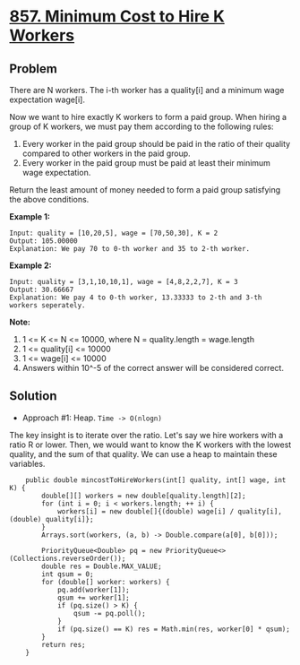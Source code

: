 # <a href='https://leetcode.com/problems/minimum-cost-to-hire-k-workers/'>857. Minimum Cost to Hire K Workers</a>

## Problem
There are N workers.  The i-th worker has a quality[i] and a minimum wage expectation wage[i].

Now we want to hire exactly K workers to form a paid group.  When hiring a group of K workers, we must pay them according to the following rules:

1. Every worker in the paid group should be paid in the ratio of their quality compared to other workers in the paid group.
2. Every worker in the paid group must be paid at least their minimum wage expectation.

Return the least amount of money needed to form a paid group satisfying the above conditions.

<strong>Example 1:</strong>
```
Input: quality = [10,20,5], wage = [70,50,30], K = 2
Output: 105.00000
Explanation: We pay 70 to 0-th worker and 35 to 2-th worker.
```
<strong>Example 2:</strong>
```
Input: quality = [3,1,10,10,1], wage = [4,8,2,2,7], K = 3
Output: 30.66667
Explanation: We pay 4 to 0-th worker, 13.33333 to 2-th and 3-th workers seperately. 
``` 

<strong>Note:</strong>
1. 1 <= K <= N <= 10000, where N = quality.length = wage.length
2. 1 <= quality[i] <= 10000
3. 1 <= wage[i] <= 10000
4. Answers within 10^-5 of the correct answer will be considered correct.

## Solution
- Approach #1: Heap. ```Time -> O(nlogn)```

The key insight is to iterate over the ratio. Let's say we hire workers with a ratio R or lower. Then, we would want to know the K workers with the lowest quality, and the sum of that quality. We can use a heap to maintain these variables.
```
    public double mincostToHireWorkers(int[] quality, int[] wage, int K) {
        double[][] workers = new double[quality.length][2];
        for (int i = 0; i < workers.length; ++ i) {
            workers[i] = new double[]{(double) wage[i] / quality[i], (double) quality[i]};
        }
        Arrays.sort(workers, (a, b) -> Double.compare(a[0], b[0]));
        
        PriorityQueue<Double> pq = new PriorityQueue<>(Collections.reverseOrder());
        double res = Double.MAX_VALUE;
        int qsum = 0;
        for (double[] worker: workers) {
            pq.add(worker[1]);
            qsum += worker[1];
            if (pq.size() > K) {
                qsum -= pq.poll();
            }
            if (pq.size() == K) res = Math.min(res, worker[0] * qsum);
        }
        return res;
    }
```
